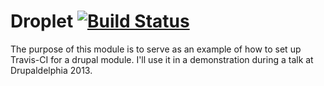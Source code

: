 Droplet [![Build Status](https://travis-ci.org/dkinzer/droplet.png?branch=master)](https://travis-ci.org/dkinzer/droplet)
=======

The purpose of this module is to serve as an example of how to set up Travis-CI for a drupal module.  I'll use it in a demonstration during a talk at Drupaldelphia 2013.
